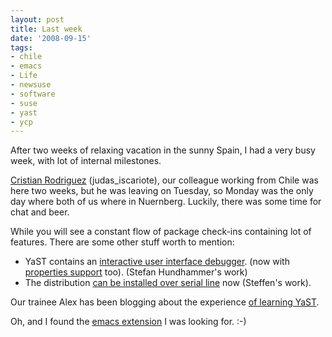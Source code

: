 ```yaml
---
layout: post
title: Last week
date: '2008-09-15'
tags:
- chile
- emacs
- Life
- newsuse
- software
- suse
- yast
- ycp
---
```


After two weeks of relaxing vacation in the sunny Spain, I had a very busy week, with lot of internal milestones.

[Cristian Rodriguez][6] (judas\_iscariote), our colleague working from Chile was here two weeks, but he was leaving on Tuesday, so Monday was the only day where both of us where in Nuernberg. Luckily, there was some time for chat and beer.

While you will see a constant flow of package check-ins containing lot of features. There are some other stuff worth to mention:

* YaST contains an [interactive user interface debugger][1]. (now with [properties support][2] too). (Stefan Hundhammer's work)  
* The distribution [can be installed over serial line][3] now (Steffen's work).

Our trainee Alex has been blogging about the experience [of learning YaST][4].

Oh, and I found the [emacs extension][5] I was looking for. :-)

[1]: http://lizards.opensuse.org/2008/09/11/ydialogspy-an-interactive-yast-dialog-debugger/  
[2]: http://lizards.opensuse.org/2008/09/12/ydialogspy-can-now-show-widget-properties/  
[3]: http://lizards.opensuse.org/2008/09/12/installation-over-serial-line/  
[4]: http://lizards.opensuse.org/2008/09/12/learning-yast-ycp-language/  
[5]: http://code.google.com/p/yasnippet/  
[6]: http://www.cristianrodriguez.net/

